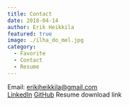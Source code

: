 ```yaml
---
title: Contact 
date: 2018-04-14
author: Erik Heikkila
featured: true
image: ./ilha_do_mel.jpg
category:
  - Favorite
  - Contact
  - Resume
---
```

Email: erikjheikkila@gmail.com	
[LinkedIn](https://www.linkedin.com/in/erik-hei/)
[GitHub](https://github.com/erik-hei)
Resume download link
